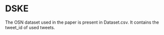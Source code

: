 # DSKE 

The OSN dataset used in the paper is present in Dataset.csv. It contains the tweet_id of used tweets.

